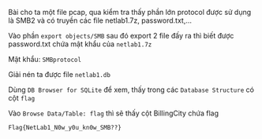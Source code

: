 Bài cho ta một file pcap, qua kiểm tra thấy phần lớn protocol được sử dụng là SMB2 và có truyền các file netlab1.7z, password.txt,...

Vào phần `export objects/SMB` sau đó export 2 file đấy ra thì biết được password.txt chứa mật khẩu của `netlab1.7z`

Mật khẩu: `SMBprotocol`

Giải nén ta được file `netlab1.db`

Dùng `DB Browser for SQLite` để xem, thấy trong các `Database Structure` có cột `flag`

Vào `Browse Data/Table: flag` thì sẽ thấy cột BillingCity chứa flag

`Flag{NetLab1_N0w_y0u_kn0w_SMB??}`